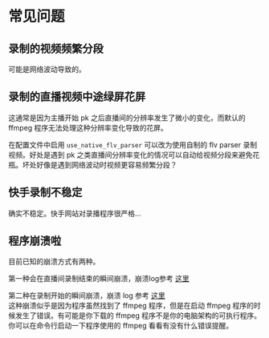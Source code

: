 # 常见问题

## 录制的视频频繁分段

可能是网络波动导致的。

## 录制的直播视频中途绿屏花屏

这通常是因为主播开始 pk 之后直播间的分辨率发生了微小的变化，而默认的 ffmpeg 程序无法处理这种分辨率变化导致的花屏。

在配置文件中启用 `use_native_flv_parser` 可以改为使用自制的 flv parser 录制视频。好处是遇到 pk 之类直播间分辨率变化的情况可以自动给视频分段来避免花瓶。坏处好像是遇到网络波动时视频更容易频繁分段？

## 快手录制不稳定

确实不稳定。快手网站对录播程序很严格...

## 程序崩溃啦

目前已知的崩溃方式有两种。

第一种会在直播间录制结束的瞬间崩溃，崩溃log参考 [这里](https://github.com/bililive-go/bililive-go/issues/383#issuecomment-1424675413)


第二种在录制开始的瞬间崩溃，崩溃 log 参考 [这里](https://github.com/bililive-go/bililive-go/issues/546)  
这种崩溃似乎是因为程序虽然找到了 ffmpeg 程序，但是在启动 ffmpeg 程序的时候发生了错误。有可能是你下载的 ffmpeg 程序不是你的电脑架构的可执行程序。你可以在命令行启动一下程序使用的 ffmpeg 看看有没有什么错误提醒。